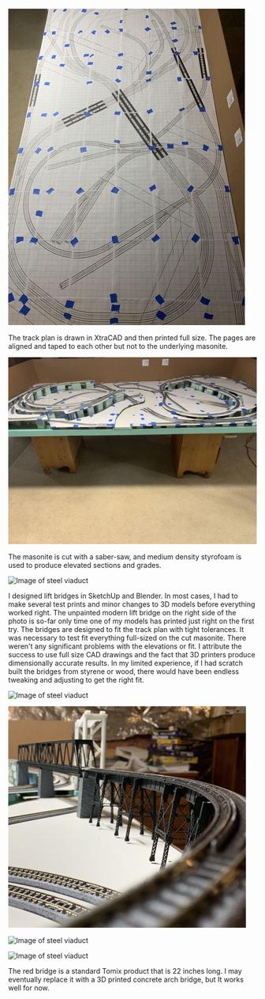 
![Image of steel viaduct](TransferFullSizePlan.jpg)

The track plan is drawn in XtraCAD and then printed full size. The pages are aligned and taped to each other but not to the underlying masonite.

![Image of steel viaduct](TransferTrackPlanWithElevations.jpg)

The masonite is cut with a saber-saw, and medium density styrofoam is used to produce elevated sections and grades.

![Image of steel viaduct](IMG_0102.png)

I designed lift bridges in SketchUp and Blender. In most cases, I had to make several test prints and minor changes to 3D models before everything worked right. The unpainted modern lift bridge on the right side of the photo is so-far only time one of my models has printed just right on the first try. The bridges are designed to fit the track plan with tight tolerances. It was necessary to test fit everything full-sized on the cut masonite. There weren't any significant problems with the elevations or fit. I attribute the success to use full size CAD drawings and the fact that 3D printers produce dimensionally accurate results. In my limited experience, if I had scratch built the bridges from styrene or wood, there would have been endless tweaking and adjusting to get the right fit.

![Image of steel viaduct](IMG_0105.png)

![Image of steel viaduct](IMG_0110.png)

![Image of steel viaduct](IMG_0112.png)

![Image of steel viaduct](IMG_0114.png)

The red bridge is a standard Tomix product that is 22 inches long. I may eventually replace it with a 3D printed concrete arch bridge, but It works well for now.
